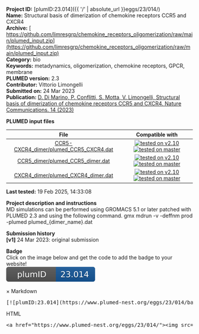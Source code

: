 **Project ID:** [plumID:23.014]({{ '/' | absolute_url }}eggs/23/014/)  
**Name:**  Structural basis of dimerization of chemokine receptors CCR5 and CXCR4  
**Archive:** [ https://github.com/limresgrp/chemokine_receptors_oligomerization/raw/main/plumed_input.zip](https://github.com/limresgrp/chemokine_receptors_oligomerization/raw/main/plumed_input.zip)  
**Category:**  bio  
**Keywords:**  metadynamics, oligomerization, chemokine receptors, GPCR, membrane  
**PLUMED version:**  2.3  
**Contributor:**  Vittorio Limongelli  
**Submitted on:** 24 Mar 2023  
**Publication:** [D. Di Marino, P. Conflitti, S. Motta, V. Limongelli, Structural basis of dimerization of chemokine receptors CCR5 and CXCR4. Nature Communications. 14 (2023)](http://dx.doi.org/10.1038/s41467-023-42082-z)  
  
**PLUMED input files**  
  
| File     | Compatible with |  
|:--------:|:--------:|  
| [CCR5-CXCR4_dimer/plumed_CCR5_CXCR4.dat](./data/CCR5-CXCR4_dimer/plumed_CCR5_CXCR4.dat.md) |  [![tested on v2.10](https://img.shields.io/badge/v2.10-passing-green.svg)](data/CCR5-CXCR4_dimer/plumed_CCR5_CXCR4.dat.plumed.stderr) [![tested on master](https://img.shields.io/badge/master-passing-green.svg)](data/CCR5-CXCR4_dimer/plumed_CCR5_CXCR4.dat.plumed_master.stderr) |  
| [CCR5_dimer/plumed_CCR5_dimer.dat](./data/CCR5_dimer/plumed_CCR5_dimer.dat.md) |  [![tested on v2.10](https://img.shields.io/badge/v2.10-passing-green.svg)](data/CCR5_dimer/plumed_CCR5_dimer.dat.plumed.stderr) [![tested on master](https://img.shields.io/badge/master-passing-green.svg)](data/CCR5_dimer/plumed_CCR5_dimer.dat.plumed_master.stderr) |  
| [CXCR4_dimer/plumed_CXCR4_dimer.dat](./data/CXCR4_dimer/plumed_CXCR4_dimer.dat.md) |  [![tested on v2.10](https://img.shields.io/badge/v2.10-passing-green.svg)](data/CXCR4_dimer/plumed_CXCR4_dimer.dat.plumed.stderr) [![tested on master](https://img.shields.io/badge/master-passing-green.svg)](data/CXCR4_dimer/plumed_CXCR4_dimer.dat.plumed_master.stderr) |  
  
**Last tested:**  19 Feb 2025, 14:33:08
  
**Project description and instructions**  
MD simulations can be performed using GROMACS 5.1 or later patched with PLUMED 2.3 and using the following command. gmx mdrun -v -deffnm prod -plumed plumed_{dimer_name}.dat
  
**Submission history**  
**[v1]** 24 Mar 2023: original submission  
  
**Badge**  
Click on the image below and get the code to add the badge to your website!  
<img src="./badge.svg" alt="plumeDnest:23.014" id="myBtn" class="badge">
<div id="myModal" class="modal">
  <div class="modal-content">
    <span class="close">&times;</span>
    Markdown<pre>[![plumID:23.014](https://www.plumed-nest.org/eggs/23/014/badge.svg)](https://www.plumed-nest.org/eggs/23/014/)</pre>
    HTML<pre>&lt;a href="https://www.plumed-nest.org/eggs/23/014/"&gt;&lt;img src="https://www.plumed-nest.org/eggs/23/014/badge.svg" alt="plumID:23.014"&gt;&lt;/a&gt;</pre>
  </div>
</div>
